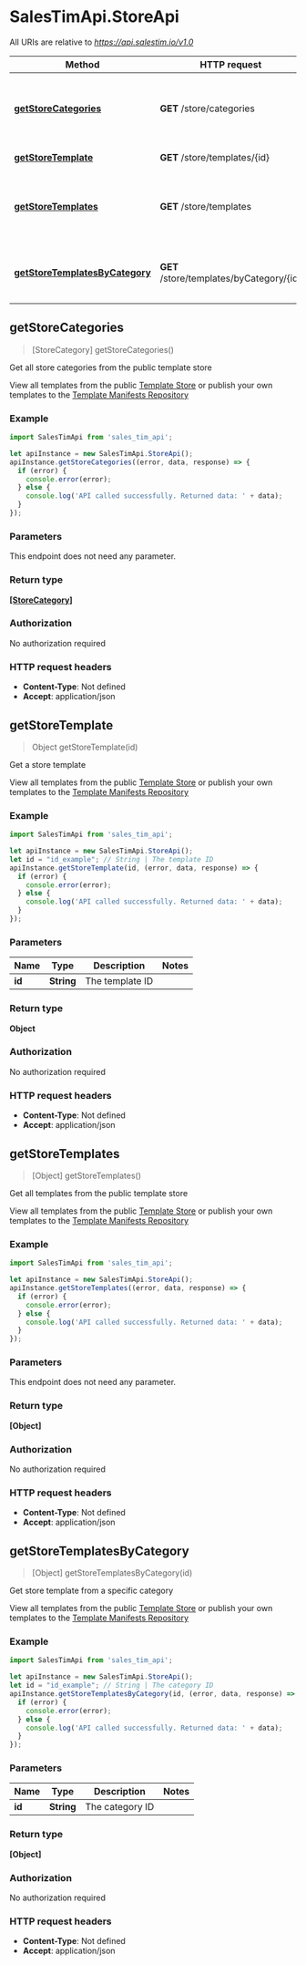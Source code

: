 # SalesTimApi.StoreApi

All URIs are relative to *https://api.salestim.io/v1.0*

Method | HTTP request | Description
------------- | ------------- | -------------
[**getStoreCategories**](StoreApi.md#getStoreCategories) | **GET** /store/categories | Get all store categories from the public template store
[**getStoreTemplate**](StoreApi.md#getStoreTemplate) | **GET** /store/templates/{id} | Get a store template
[**getStoreTemplates**](StoreApi.md#getStoreTemplates) | **GET** /store/templates | Get all templates from the public template store
[**getStoreTemplatesByCategory**](StoreApi.md#getStoreTemplatesByCategory) | **GET** /store/templates/byCategory/{id} | Get store template from a specific category



## getStoreCategories

> [StoreCategory] getStoreCategories()

Get all store categories from the public template store

View all templates from the public [Template Store](https://store.salestim.com) or publish your own templates to the [Template Manifests Repository](https://github.com/SalesTim/template-manifests)

### Example

```javascript
import SalesTimApi from 'sales_tim_api';

let apiInstance = new SalesTimApi.StoreApi();
apiInstance.getStoreCategories((error, data, response) => {
  if (error) {
    console.error(error);
  } else {
    console.log('API called successfully. Returned data: ' + data);
  }
});
```

### Parameters

This endpoint does not need any parameter.

### Return type

[**[StoreCategory]**](StoreCategory.md)

### Authorization

No authorization required

### HTTP request headers

- **Content-Type**: Not defined
- **Accept**: application/json


## getStoreTemplate

> Object getStoreTemplate(id)

Get a store template

View all templates from the public [Template Store](https://store.salestim.com) or publish your own templates to the [Template Manifests Repository](https://github.com/SalesTim/template-manifests)

### Example

```javascript
import SalesTimApi from 'sales_tim_api';

let apiInstance = new SalesTimApi.StoreApi();
let id = "id_example"; // String | The template ID
apiInstance.getStoreTemplate(id, (error, data, response) => {
  if (error) {
    console.error(error);
  } else {
    console.log('API called successfully. Returned data: ' + data);
  }
});
```

### Parameters


Name | Type | Description  | Notes
------------- | ------------- | ------------- | -------------
 **id** | **String**| The template ID | 

### Return type

**Object**

### Authorization

No authorization required

### HTTP request headers

- **Content-Type**: Not defined
- **Accept**: application/json


## getStoreTemplates

> [Object] getStoreTemplates()

Get all templates from the public template store

View all templates from the public [Template Store](https://store.salestim.com) or publish your own templates to the [Template Manifests Repository](https://github.com/SalesTim/template-manifests)

### Example

```javascript
import SalesTimApi from 'sales_tim_api';

let apiInstance = new SalesTimApi.StoreApi();
apiInstance.getStoreTemplates((error, data, response) => {
  if (error) {
    console.error(error);
  } else {
    console.log('API called successfully. Returned data: ' + data);
  }
});
```

### Parameters

This endpoint does not need any parameter.

### Return type

**[Object]**

### Authorization

No authorization required

### HTTP request headers

- **Content-Type**: Not defined
- **Accept**: application/json


## getStoreTemplatesByCategory

> [Object] getStoreTemplatesByCategory(id)

Get store template from a specific category

View all templates from the public [Template Store](https://store.salestim.com) or publish your own templates to the [Template Manifests Repository](https://github.com/SalesTim/template-manifests)

### Example

```javascript
import SalesTimApi from 'sales_tim_api';

let apiInstance = new SalesTimApi.StoreApi();
let id = "id_example"; // String | The category ID
apiInstance.getStoreTemplatesByCategory(id, (error, data, response) => {
  if (error) {
    console.error(error);
  } else {
    console.log('API called successfully. Returned data: ' + data);
  }
});
```

### Parameters


Name | Type | Description  | Notes
------------- | ------------- | ------------- | -------------
 **id** | **String**| The category ID | 

### Return type

**[Object]**

### Authorization

No authorization required

### HTTP request headers

- **Content-Type**: Not defined
- **Accept**: application/json

